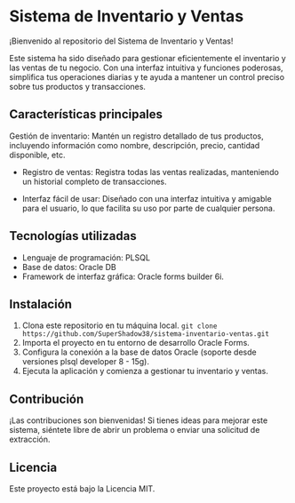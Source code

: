 # Sistema de Inventario y Ventas
¡Bienvenido al repositorio del Sistema de Inventario y Ventas!

Este sistema ha sido diseñado para gestionar eficientemente el inventario y las ventas de tu negocio. Con una interfaz intuitiva y funciones poderosas, simplifica tus operaciones diarias y te ayuda a mantener un control preciso sobre tus productos y transacciones.

## Características principales
Gestión de inventario: Mantén un registro detallado de tus productos, incluyendo información como nombre, descripción, precio, cantidad disponible, etc.
- Registro de ventas: Registra todas las ventas realizadas, manteniendo un historial completo de transacciones.

- Interfaz fácil de usar: Diseñado con una interfaz intuitiva y amigable para el usuario, lo que facilita su uso por parte de cualquier persona.

## Tecnologías utilizadas
- Lenguaje de programación: PLSQL
- Base de datos: Oracle DB
- Framework de interfaz gráfica: Oracle forms builder 6i.

## Instalación
1. Clona este repositorio en tu máquina local.
```git clone https://github.com/SuperShadow38/sistema-inventario-ventas.git```
2. Importa el proyecto en tu entorno de desarrollo Oracle Forms.
3. Configura la conexión a la base de datos Oracle (soporte desde versiones plsql developer 8 - 15g).
4. Ejecuta la aplicación y comienza a gestionar tu inventario y ventas.

## Contribución
¡Las contribuciones son bienvenidas! Si tienes ideas para mejorar este sistema, siéntete libre de abrir un problema o enviar una solicitud de extracción.

## Licencia
Este proyecto está bajo la Licencia MIT.

